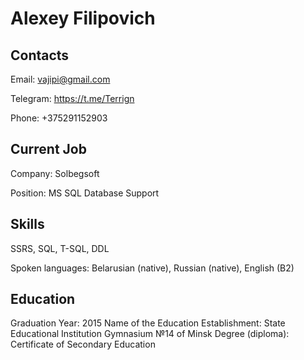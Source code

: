 # **Alexey Filipovich**

## Contacts

Email: vajipi@gmail.com

Telegram: https://t.me/Terrign

Phone: +375291152903

## Current Job

Company: Solbegsoft

Position: MS SQL Database Support

## Skills

SSRS, SQL, T-SQL, DDL

Spoken languages: Belarusian (native), Russian (native), English (B2)

## Education

Graduation Year: 2015
Name of the Education Establishment: State Educational Institution Gymnasium №14 of Minsk
Degree (diploma): Certificate of Secondary Education 